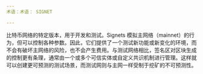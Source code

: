 ```yaml
---
术语：术语： SIGNET

---
```

比特币网络的特定版本，用于开发和测试。Signets 模拟主网络（mainnet）的行为，但可以控制各种参数。因此，它们提供了一个测试新功能或新变化的环境，而不会有破坏主网络的风险，也不会产生费用。与测试网络相比，签名区对区块生成的控制更有条理，通常由一个或多个可信实体或自定义共识机制进行管理。这样就可以创建更可预测的测试场景，而测试网则与主网一样受制于挖矿的不可预测性。